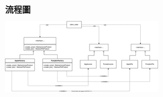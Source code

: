 # 流程圖
![流程圖](https://github.com/champchun/Design_Pattern/blob/master/Abstract%20Factory/uml/Abstract%20Factory.svg)
